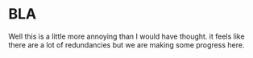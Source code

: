 # BLA

Well this is a little more annoying than I would have thought. it feels like there are a lot of redundancies but we are making some progress here.